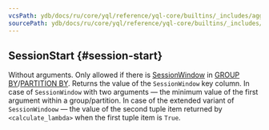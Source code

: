 ```yaml
---
vcsPath: ydb/docs/ru/core/yql/reference/yql-core/builtins/_includes/aggregation/session_start.md
sourcePath: ydb/docs/ru/core/yql/reference/yql-core/builtins/_includes/aggregation/session_start.md
---
```

## SessionStart {#session-start}

Without arguments. Only allowed if there is [SessionWindow](../../../syntax/group_by.md#session-window) in
[GROUP BY](../../../syntax/group_by.md)/[PARTITION BY](../../../syntax/window.md#partition).
Returns the value of the `SessionWindow` key column. In case of `SessionWindow` with two arguments — the minimum value of the first argument within a group/partition.
In case of the extended variant of `SessionWindoow` — the value of the second tuple item returned by `<calculate_lambda>` when the first tuple item is `True`.
